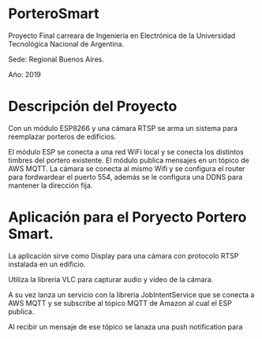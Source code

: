 # PorteroSmart
Proyecto Final carreara de Ingeniería en Electrónica de la Universidad Tecnológica Nacional de Argentina.

Sede: Regional Buenos Aires.

Año: 2019

# Descripción del Proyecto
Con un módulo ESP8266 y una cámara RTSP se arma un sistema para reemplazar porteros de edificios.

El módulo ESP se conecta a una red WiFi local y se conecta los distintos timbres del portero existente. El módulo publica mensajes en un tópico de AWS MQTT.
La cámara se conecta al mismo Wifi y se configura el router para fordwardear el puerto 554, además se le configura una DDNS para mantener la dirección fija.

# Aplicación para el Poryecto Portero Smart.

La aplicación sirve como Display para una cámara con protocolo RTSP instalada en un edificio.

Utiliza la libreria VLC para capturar audio y video de la cámara.

A su vez lanza un servicio con la libreria JobIntentService que se conecta a AWS MQTT y se subscribe al tópico MQTT de Amazon al cual el ESP publica.

Al recibir un mensaje de ese tópico se lanaza una push notification para 
